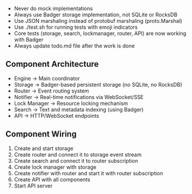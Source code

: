 - Never do mock implementations
- Always use Badger storage implementation, not SQLite or RocksDB
- Use JSON marshaling instead of protobuf marshaling (proto.Marshal)
- Use ./test.sh for running tests with emoji indicators
- Core tests (storage, search, lockmanager, router, API) are now working with Badger
- Always update todo.md file after the work is done

## Component Architecture
- Engine → Main coordinator
- Storage → Badger-based persistent storage (no SQLite, no RocksDB)
- Router → Event routing system
- Notifier → Real-time notifications via WebSocket/SSE
- Lock Manager → Resource locking mechanism
- Search → Text and metadata indexing (using Badger)
- API → HTTP/WebSocket endpoints

## Component Wiring
1. Create and start storage
2. Create router and connect it to storage event stream
3. Create search and connect it to router subscription
4. Create lock manager with storage
5. Create notifier with router and start it with router subscription
6. Create API with all components
7. Start API server
